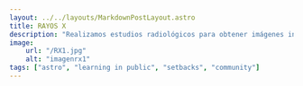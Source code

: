 ```yaml
---
layout: ../../layouts/MarkdownPostLayout.astro
title: RAYOS X
description: "Realizamos estudios radiológicos para obtener imágenes internas del cuerpo. Estas imágenes nos permiten diagnosticar fracturas, detectar enfermedades y evaluar condiciones de huesos, órganos y tejidos. El equipo de rayos X está compuesto por tecnólogos especializados que operan la máquina y garantizan la seguridad del paciente durante el procedimiento. Es un servicio esencial para la atención médica, ya que proporciona información clave para la toma de decisiones clínicas."
image:
    url: "/RX1.jpg"
    alt: "imagenrx1"
tags: ["astro", "learning in public", "setbacks", "community"]
---
```


